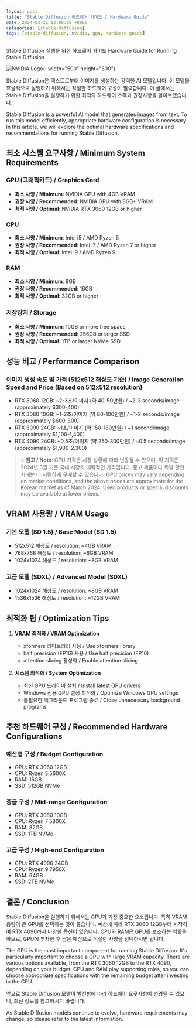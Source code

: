 ```yaml
---
layout: post
title: "Stable Diffusion 하드웨어 가이드 / Hardware Guide"
date: 2024-03-21 13:00:00 +0900
categories: [stable-diffusion]
tags: [stable-diffusion, nvidia, gpu, hardware-guide]
---
```


Stable Diffusion 실행을 위한 하드웨어 가이드
Hardware Guide for Running Stable Diffusion

![NVIDIA Logo](https://www.nvidia.com/content/dam/en-zz/Solutions/about-nvidia/logo-and-brand/01-nvidia-logo-vert-500x200-2c50-d@2x.png){: width="500" height="300"}

Stable Diffusion은 텍스트로부터 이미지를 생성하는 강력한 AI 모델입니다. 이 모델을 효율적으로 실행하기 위해서는 적절한 하드웨어 구성이 필요합니다. 이 글에서는 Stable Diffusion을 실행하기 위한 최적의 하드웨어 스펙과 권장사항을 알아보겠습니다.

Stable Diffusion is a powerful AI model that generates images from text. To run this model efficiently, appropriate hardware configuration is necessary. In this article, we will explore the optimal hardware specifications and recommendations for running Stable Diffusion.

## 최소 시스템 요구사항 / Minimum System Requirements

### GPU (그래픽카드) / Graphics Card
- **최소 사양 / Minimum**: NVIDIA GPU with 4GB VRAM
- **권장 사양 / Recommended**: NVIDIA GPU with 8GB+ VRAM
- **최적 사양 / Optimal**: NVIDIA RTX 3060 12GB or higher

### CPU
- **최소 사양 / Minimum**: Intel i5 / AMD Ryzen 5
- **권장 사양 / Recommended**: Intel i7 / AMD Ryzen 7 or higher
- **최적 사양 / Optimal**: Intel i9 / AMD Ryzen 9

### RAM
- **최소 사양 / Minimum**: 8GB
- **권장 사양 / Recommended**: 16GB
- **최적 사양 / Optimal**: 32GB or higher

### 저장장치 / Storage
- **최소 사양 / Minimum**: 10GB or more free space
- **권장 사양 / Recommended**: 256GB or larger SSD
- **최적 사양 / Optimal**: 1TB or larger NVMe SSD

## 성능 비교 / Performance Comparison

### 이미지 생성 속도 및 가격 (512x512 해상도 기준) / Image Generation Speed and Price (Based on 512x512 resolution)
- RTX 3060 12GB: ~2-3초/이미지 (약 40-50만원) / ~2-3 seconds/image (approximately $300-400)
- RTX 3080 10GB: ~1-2초/이미지 (약 80-100만원) / ~1-2 seconds/image (approximately $600-800)
- RTX 3090 24GB: ~1초/이미지 (약 150-180만원) / ~1 second/image (approximately $1,100-1,400)
- RTX 4090 24GB: ~0.5초/이미지 (약 250-300만원) / ~0.5 seconds/image (approximately $1,900-2,300)

> 💡 **참고 / Note**: GPU 가격은 시장 상황에 따라 변동될 수 있으며, 위 가격은 2024년 3월 기준 국내 시장의 대략적인 가격입니다. 중고 제품이나 특별 할인 시에는 더 저렴하게 구매할 수 있습니다.
> GPU prices may vary depending on market conditions, and the above prices are approximate for the Korean market as of March 2024. Used products or special discounts may be available at lower prices.

## VRAM 사용량 / VRAM Usage

### 기본 모델 (SD 1.5) / Base Model (SD 1.5)
- 512x512 해상도 / resolution: ~4GB VRAM
- 768x768 해상도 / resolution: ~6GB VRAM
- 1024x1024 해상도 / resolution: ~8GB VRAM

### 고급 모델 (SDXL) / Advanced Model (SDXL)
- 1024x1024 해상도 / resolution: ~8GB VRAM
- 1536x1536 해상도 / resolution: ~12GB VRAM

## 최적화 팁 / Optimization Tips

1. **VRAM 최적화 / VRAM Optimization**
   - xformers 라이브러리 사용 / Use xformers library
   - half precision (FP16) 사용 / Use half precision (FP16)
   - attention slicing 활성화 / Enable attention slicing

2. **시스템 최적화 / System Optimization**
   - 최신 GPU 드라이버 설치 / Install latest GPU drivers
   - Windows 전용 GPU 설정 최적화 / Optimize Windows GPU settings
   - 불필요한 백그라운드 프로그램 종료 / Close unnecessary background programs

## 추천 하드웨어 구성 / Recommended Hardware Configurations

### 예산형 구성 / Budget Configuration
- GPU: RTX 3060 12GB
- CPU: Ryzen 5 5600X
- RAM: 16GB
- SSD: 512GB NVMe

### 중급 구성 / Mid-range Configuration
- GPU: RTX 3080 10GB
- CPU: Ryzen 7 5800X
- RAM: 32GB
- SSD: 1TB NVMe

### 고급 구성 / High-end Configuration
- GPU: RTX 4090 24GB
- CPU: Ryzen 9 7950X
- RAM: 64GB
- SSD: 2TB NVMe

## 결론 / Conclusion

Stable Diffusion을 실행하기 위해서는 GPU가 가장 중요한 요소입니다. 특히 VRAM 용량이 큰 GPU를 선택하는 것이 좋습니다. 예산에 따라 RTX 3060 12GB부터 시작하여 RTX 4090까지 다양한 옵션이 있습니다. CPU와 RAM은 GPU를 보조하는 역할을 하므로, GPU에 투자한 후 남은 예산으로 적절한 사양을 선택하시면 됩니다.

The GPU is the most important component for running Stable Diffusion. It's particularly important to choose a GPU with large VRAM capacity. There are various options available, from the RTX 3060 12GB to the RTX 4090, depending on your budget. CPU and RAM play supporting roles, so you can choose appropriate specifications with the remaining budget after investing in the GPU.

앞으로 Stable Diffusion 모델이 발전함에 따라 하드웨어 요구사항이 변경될 수 있으니, 최신 정보를 참고하시기 바랍니다.

As Stable Diffusion models continue to evolve, hardware requirements may change, so please refer to the latest information. 